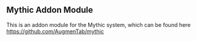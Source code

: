 ## Mythic Addon Module

This is an addon module for the Mythic system, which can be found here https://github.com/AugmenTab/mythic

